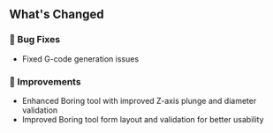 ## What's Changed

### 🐛 Bug Fixes
- Fixed G-code generation issues

### 🔧 Improvements
- Enhanced Boring tool with improved Z-axis plunge and diameter validation
- Improved Boring tool form layout and validation for better usability
